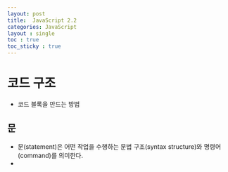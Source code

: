 ```yaml
---
layout: post
title:  JavaScript 2.2
categories: JavaScript
layout : single
toc : true 
toc_sticky : true
---
```


# 코드 구조

- 코드 블록을 만드는 방법



## 문

- 문(statement)은 어떤 작업을 수행하는 문법 구조(syntax structure)와 명령어(command)를 의미한다.
- 